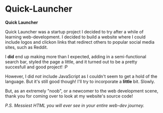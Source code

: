 # Quick-Launcher

**Quick Launcher**

Quick Launcher was a startup project I decided to try after a while of learning web-development.
I decided to build a website where I could include logos and clickon links that redirect others to
popular social media sites, such as Reddit.

I **did** end up making more than I expected, adding in a semi-functional search bar, styled the page a little,
and it turned out to be a pretty succesfull and good project! :P

However, I did *not* include JavaScript as I couldn't seem to get a hold of the language.
But it's still good though! I'll try to incorporate a **little** bit. Slowly.

But, as an extremely "noob", or a newcomer to the web development scene, thank you for coming over to look at my website's source code!

*P.S. Messiest HTML you will ever see in your entire web-dev journey.*
